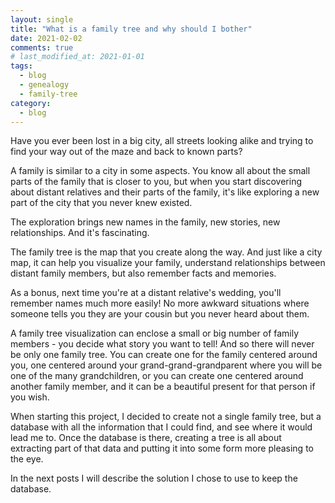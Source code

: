 ```yaml
---
layout: single
title: "What is a family tree and why should I bother"
date: 2021-02-02
comments: true
# last_modified_at: 2021-01-01
tags:
  - blog
  - genealogy
  - family-tree
category:
  - blog
---
```


Have you ever been lost in a big city, all streets looking alike and trying to find your way out of the maze and back to known parts?

A family is similar to a city in some aspects. You know all about the small parts of the family that is closer to you, but when you start discovering about distant relatives and their parts of the family, it's like exploring a new part of the city that you never knew existed.

The exploration brings new names in the family, new stories, new relationships. And it's fascinating.

The family tree is the map that you create along the way. And just like a city map, it can help you visualize your family, understand relationships between distant family members, but also remember facts and memories.

As a bonus, next time you're at a distant relative's wedding, you'll remember names much more easily! No more awkward situations where someone tells you they are your cousin but you never heard about them.

A family tree visualization can enclose a small or big number of family members - you decide what story you want to tell! And so there will never be only one family tree. You can create one for the family centered around you, one centered around your grand-grand-grandparent where you will be one of the many grandchildren, or you can create one centered around another family member, and it can be a beautiful present for that person if you wish.

When starting this project, I decided to create not a single family tree, but a database with all the information that I could find, and see where it would lead me to.
Once the database is there, creating a tree is all about extracting part of that data and putting it into some form more pleasing to the eye.

In the next posts I will describe the solution I chose to use to keep the database. 

